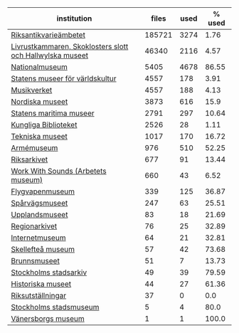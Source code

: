 | institution | files | used | % used |
|---|---|---|---|
| [Riksantikvarieämbetet](https://commons.wikimedia.org/wiki/Category:Media_from_the_Swedish_National_Heritage_Board) | 185721 | 3274 | 1.76 |
| [Livrustkammaren, Skoklosters slott och Hallwylska museet](https://commons.wikimedia.org/wiki/Category:Images_from_Livrustkammaren_och_Skoklosters_slott_med_Stiftelsen_Hallwylska_museet) | 46340 | 2116 | 4.57 |
| [Nationalmuseum](https://commons.wikimedia.org/wiki/Category:Images_from_the_Nationalmuseum_Stockholm) | 5405 | 4678 | 86.55 |
| [Statens museer för världskultur](https://commons.wikimedia.org/wiki/Category:Media_from_the_National_Museums_of_World_Culture) | 4557 | 178 | 3.91 |
| [Musikverket](https://commons.wikimedia.org/wiki/Category:Images_from_the_Swedish_Performing_Arts_Agency) | 4557 | 188 | 4.13 |
| [Nordiska museet](https://commons.wikimedia.org/wiki/Category:Images_from_Nordiska_museet) | 3873 | 616 | 15.9 |
| [Statens maritima museer](https://commons.wikimedia.org/wiki/Category:Images_from_Statens_maritima_museer) | 2791 | 297 | 10.64 |
| [Kungliga Biblioteket](https://commons.wikimedia.org/wiki/Category:Images_from_the_National_Library_of_Sweden) | 2526 | 28 | 1.11 |
| [Tekniska museet](https://commons.wikimedia.org/wiki/Category:Images_from_Tekniska_museet) | 1017 | 170 | 16.72 |
| [Armémuseum](https://commons.wikimedia.org/wiki/Category:Images_from_the_Swedish_Army_Museum) | 976 | 510 | 52.25 |
| [Riksarkivet](https://commons.wikimedia.org/wiki/Category:Images_from_the_National_Archives_of_Sweden) | 677 | 91 | 13.44 |
| [Work With Sounds (Arbetets museum)](https://commons.wikimedia.org/wiki/Category:Media_from_Work_With_Sounds) | 660 | 43 | 6.52 |
| [Flygvapenmuseum](https://commons.wikimedia.org/wiki/Category:Images_from_the_Swedish_Air_Force_Museum) | 339 | 125 | 36.87 |
| [Spårvägsmuseet](https://commons.wikimedia.org/wiki/Category:Images_from_Spårvägsmuseet) | 247 | 63 | 25.51 |
| [Upplandsmuseet](https://commons.wikimedia.org/wiki/Category:Images_from_Upplandsmuseet) | 83 | 18 | 21.69 |
| [Regionarkivet](https://commons.wikimedia.org/wiki/Category:Images_from_Regionarkivet) | 76 | 25 | 32.89 |
| [Internetmuseum](https://commons.wikimedia.org/wiki/Category:Images_from_Internetmuseum) | 64 | 21 | 32.81 |
| [Skellefteå museum](https://commons.wikimedia.org/wiki/Category:Images_from_Skellefteå_Museum) | 57 | 42 | 73.68 |
| [Brunnsmuseet](https://commons.wikimedia.org/wiki/Category:Media_provided_by_Brunnsmuseet) | 51 | 7 | 13.73 |
| [Stockholms stadsarkiv](https://commons.wikimedia.org/wiki/Category:Images_from_Stockholms_stadsarkiv) | 49 | 39 | 79.59 |
| [Historiska museet](https://commons.wikimedia.org/wiki/Category:Images_from_Statens_historiska_museum) | 44 | 27 | 61.36 |
| [Riksutställningar](https://commons.wikimedia.org/wiki/Category:Images_from_Riksutställningar) | 37 | 0 | 0.0 |
| [Stockholms stadsmuseum](https://commons.wikimedia.org/wiki/Category:Images_from_Stockholms_stadsmuseum) | 5 | 4 | 80.0 |
| [Vänersborgs museum](https://commons.wikimedia.org/wiki/Category:Images_from_Vänersborgs_museum) | 1 | 1 | 100.0 |

